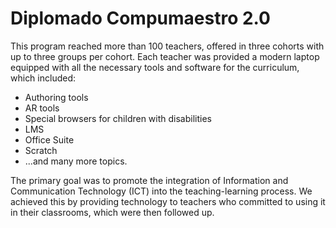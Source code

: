 # Diplomado Compumaestro 2.0
This program reached more than 100 teachers, offered in three cohorts with up to three groups per cohort. Each teacher was provided a modern laptop equipped with all the necessary tools and software for the curriculum, which included:

* Authoring tools
* AR tools
* Special browsers for children with disabilities
* LMS
* Office Suite
* Scratch
* ...and many more topics.

The primary goal was to promote the integration of Information and Communication Technology (ICT) into the teaching-learning process. We achieved this by providing technology to teachers who committed to using it in their classrooms, which were then followed up.
